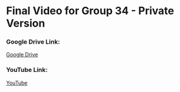 # Final Video for Group 34 - Private Version

### Google Drive Link:

[Google Drive](https://drive.google.com/drive/folders/1Kp1-3zL_4pJLCFcWGAgHVqrG5Q8b7rqV?usp=sharing)

### YouTube Link:

[YouTube](https://youtu.be/MJFwX1hBI-Q)


